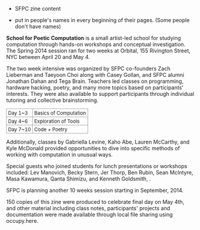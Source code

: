 *   SFPC zine content

*   put in people's names in every beginning of their pages. (Some people don't have names) 

**School for Poetic Computation** is a small artist-led school for studying computation through hands-on workshops and conceptual investigation. The Spring 2014 session ran for two weeks at Orbital, 155 Rivington Street, NYC between April 20 and May 4.

The two week intensive was organized by SFPC co-founders Zach Lieberman and Taeyoon Choi along with Casey Gollan, and SFPC alumni Jonathan Dahan and Tega Brain. Teachers led classes on programming, hardware hacking, poetry, and many more topics based on participants' interests. They were also available to support participants through individual tutoring and collective brainstorming. 
<table style="font-size:13px;cell-spacing: 0px; border-collapse: collapse;"><tr><td style="border:1px solid #999; min-width: 50px;height: 22px;line-height: 16px;padding: 0 4px 0 4px;" class="added">Day 1~3</td>
<td style="border:1px solid #999; min-width: 50px;height: 22px;line-height: 16px;padding: 0 4px 0 4px;" class="added">Basics of Computation</td>
</tr>
<tr><td style="border:1px solid #999; min-width: 50px;height: 22px;line-height: 16px;padding: 0 4px 0 4px;" class="added">Day 4~6</td>
<td style="border:1px solid #999; min-width: 50px;height: 22px;line-height: 16px;padding: 0 4px 0 4px;" class="added">Exploration of Tools</td>
</tr>
<tr><td style="border:1px solid #999; min-width: 50px;height: 22px;line-height: 16px;padding: 0 4px 0 4px;" class="added">Day 7~10</td>
<td style="border:1px solid #999; min-width: 50px;height: 22px;line-height: 16px;padding: 0 4px 0 4px;" class="added">Code + Poetry</td>
</tr>
</table>

Additionally, classes by Gabriella Levine, Kaho Abe, Lauren McCarthy, and Kyle McDonald provided opportunities to dive into specific methods of working with computation in unusual ways.

Special guests who joined students for lunch presentations or workshops included: Lev Manovich, Becky Stern, Jer Thorp, Ben Rubin, Sean McIntyre, Masa Kawamura, Qanta Shimizu, and Kenneth Goldsmith, .

SFPC is planning another 10 weeks session starting in September, 2014.  

150 copies of this zine were produced to celebrate final day on May 4th, and other material including class notes, participants' projects and documentation were made available through local file sharing using occupy.here. 